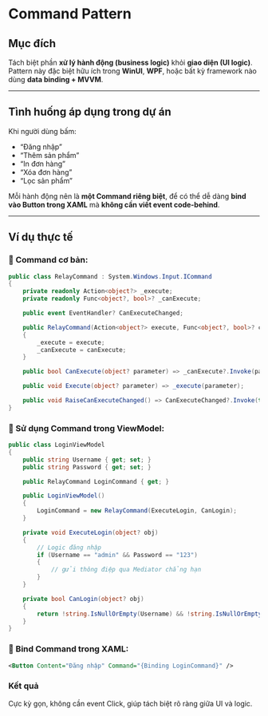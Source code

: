 # Command Pattern

## Mục đích
Tách biệt phần **xử lý hành động (business logic)** khỏi **giao diện (UI logic)**.  
Pattern này đặc biệt hữu ích trong **WinUI**, **WPF**, hoặc bất kỳ framework nào dùng **data binding + MVVM**.

---

## Tình huống áp dụng trong dự án 
Khi người dùng bấm:
- “Đăng nhập”
- “Thêm sản phẩm”
- “In đơn hàng”
- “Xóa đơn hàng”
- “Lọc sản phẩm”

Mỗi hành động nên là **một Command riêng biệt**, để có thể dễ dàng **bind vào Button trong XAML** mà **không cần viết event code-behind**.

---

## Ví dụ thực tế

### 🔹 Command cơ bản:
```csharp
public class RelayCommand : System.Windows.Input.ICommand
{
    private readonly Action<object?> _execute;
    private readonly Func<object?, bool>? _canExecute;

    public event EventHandler? CanExecuteChanged;

    public RelayCommand(Action<object?> execute, Func<object?, bool>? canExecute = null)
    {
        _execute = execute;
        _canExecute = canExecute;
    }

    public bool CanExecute(object? parameter) => _canExecute?.Invoke(parameter) ?? true;

    public void Execute(object? parameter) => _execute(parameter);

    public void RaiseCanExecuteChanged() => CanExecuteChanged?.Invoke(this, EventArgs.Empty);
}
```

### 🔹 Sử dụng Command trong ViewModel:
```csharp
public class LoginViewModel
{
    public string Username { get; set; }
    public string Password { get; set; }

    public RelayCommand LoginCommand { get; }

    public LoginViewModel()
    {
        LoginCommand = new RelayCommand(ExecuteLogin, CanLogin);
    }

    private void ExecuteLogin(object? obj)
    {
        // Logic đăng nhập
        if (Username == "admin" && Password == "123")
        {
            // gửi thông điệp qua Mediator chẳng hạn
        }
    }

    private bool CanLogin(object? obj)
    {
        return !string.IsNullOrEmpty(Username) && !string.IsNullOrEmpty(Password);
    }
}
```

### 🔹 Bind Command trong XAML:
```xml
<Button Content="Đăng nhập" Command="{Binding LoginCommand}" />
```

### Kết quả
Cực kỳ gọn, không cần event Click, giúp tách biệt rõ ràng giữa UI và logic.